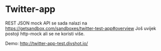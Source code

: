 # Twitter-app

REST JSON mock API se sada nalazi na https://getsandbox.com/sandboxes/twitter-test-app#overview
Još uvijek postoji http-mock ali se ne koristi više.

Demo: http://twitter-app-test.divshot.io/
